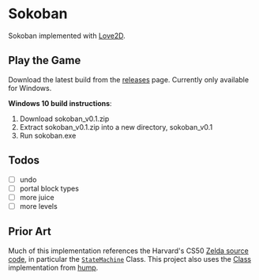 # Sokoban

Sokoban implemented with [Love2D](https://love2d.org/).

## Play the Game

Download the latest build from the
[releases](https://github.com/mgmarlow/sokoban/releases) page.
Currently only available for Windows.

**Windows 10 build instructions**:

1. Download sokoban_v0.1.zip
2. Extract sokoban_v0.1.zip into a new directory, sokoban_v0.1
3. Run sokoban.exe

## Todos

- [ ] undo
- [ ] portal block types
- [ ] more juice
- [ ] more levels

## Prior Art

Much of this implementation references the Harvard's CS50
[Zelda source code](https://github.com/games50/zelda), in
particular the
[`StateMachine`](https://github.com/mgmarlow/sokoban/blob/master/src/StateMachine.lua)
Class. This project also uses the
[Class](https://github.com/vrld/hump/blob/master/class.lua)
implementation from [hump](https://github.com/vrld/hump/).
